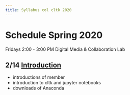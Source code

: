 ```yaml
---
title: Syllabus col cltk 2020
---
```


# Schedule Spring 2020

Fridays 2:00 - 3:00 PM
Digital Media & Collaboration Lab

## 2/14 [Introduction](/resources/feb14)

- introductions of member
- introduction to cltk and jupyter notebooks
- downloads of Anaconda

